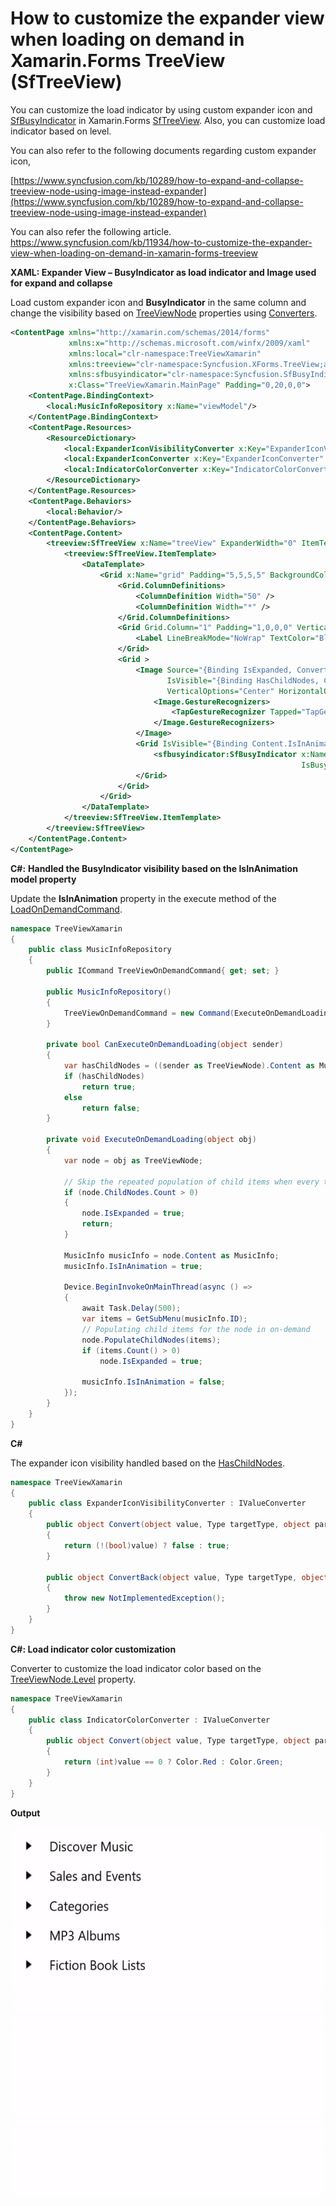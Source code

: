 # How to customize the expander view when loading on demand in Xamarin.Forms TreeView (SfTreeView)

You can customize the load indicator by using custom expander icon and [SfBusyIndicator](https://help.syncfusion.com/xamarin/busy-indicator/overview) in Xamarin.Forms [SfTreeView](https://help.syncfusion.com/xamarin/treeview/overview). Also, you can customize load indicator based on level.

You can also refer to the following documents regarding custom expander icon,

[https://www.syncfusion.com/kb/10289/how-to-expand-and-collapse-treeview-node-using-image-instead-expander](https://www.syncfusion.com/kb/10289/how-to-expand-and-collapse-treeview-node-using-image-instead-expander)

You can also refer the following article.
https://www.syncfusion.com/kb/11934/how-to-customize-the-expander-view-when-loading-on-demand-in-xamarin-forms-treeview 

**XAML: Expander View – BusyIndicator as load indicator and Image used for expand and collapse**

Load custom expander icon and **BusyIndicator** in the same column and change the visibility based on [TreeViewNode](https://help.syncfusion.com/cr/xamarin/Syncfusion.TreeView.Engine.TreeViewNode.html) properties using [Converters](https://docs.microsoft.com/en-us/xamarin/xamarin-forms/app-fundamentals/data-binding/converters).

``` xml
<ContentPage xmlns="http://xamarin.com/schemas/2014/forms"
             xmlns:x="http://schemas.microsoft.com/winfx/2009/xaml"
             xmlns:local="clr-namespace:TreeViewXamarin"
             xmlns:treeview="clr-namespace:Syncfusion.XForms.TreeView;assembly=Syncfusion.SfTreeView.XForms"
             xmlns:sfbusyindicator="clr-namespace:Syncfusion.SfBusyIndicator.XForms;assembly=Syncfusion.SfBusyIndicator.XForms"
             x:Class="TreeViewXamarin.MainPage" Padding="0,20,0,0">
    <ContentPage.BindingContext>
        <local:MusicInfoRepository x:Name="viewModel"/>
    </ContentPage.BindingContext>
    <ContentPage.Resources>
        <ResourceDictionary>
            <local:ExpanderIconVisibilityConverter x:Key="ExpanderIconVisibilityConverter"/>
            <local:ExpanderIconConverter x:Key="ExpanderIconConverter" />
            <local:IndicatorColorConverter x:Key="IndicatorColorConverter" />
        </ResourceDictionary>
    </ContentPage.Resources>
    <ContentPage.Behaviors>
        <local:Behavior/>
    </ContentPage.Behaviors>
    <ContentPage.Content>
        <treeview:SfTreeView x:Name="treeView" ExpanderWidth="0" ItemTemplateContextType="Node" LoadOnDemandCommand="{Binding TreeViewOnDemandCommand}" ItemsSource="{Binding Menu}">
            <treeview:SfTreeView.ItemTemplate>
                <DataTemplate>
                    <Grid x:Name="grid" Padding="5,5,5,5" BackgroundColor="White">
                        <Grid.ColumnDefinitions>
                            <ColumnDefinition Width="50" />
                            <ColumnDefinition Width="*" />
                        </Grid.ColumnDefinitions>
                        <Grid Grid.Column="1" Padding="1,0,0,0" VerticalOptions="Center">
                            <Label LineBreakMode="NoWrap" TextColor="Black" Text="{Binding Content.ItemName}" FontSize="20" VerticalTextAlignment="Center"/>
                        </Grid>
                        <Grid >
                            <Image Source="{Binding IsExpanded, Converter={StaticResource ExpanderIconConverter}}"
                                   IsVisible="{Binding HasChildNodes, Converter={StaticResource ExpanderIconVisibilityConverter}}"
                                   VerticalOptions="Center" HorizontalOptions="Center" HeightRequest="35" WidthRequest="35">
                                <Image.GestureRecognizers>
                                    <TapGestureRecognizer Tapped="TapGestureRecognizer_Tapped" />
                                </Image.GestureRecognizers>
                            </Image>
                            <Grid IsVisible="{Binding Content.IsInAnimation, Mode=TwoWay}">
                                <sfbusyindicator:SfBusyIndicator x:Name="grid1" TextColor="{Binding Level, Converter={StaticResource IndicatorColorConverter}}" 
                                                                 IsBusy="True" Margin="2" BackgroundColor="White" ViewBoxHeight="25" ViewBoxWidth="25" HeightRequest="32" AnimationType="SingleCircle"/>
                            </Grid>
                        </Grid>
                    </Grid>
                </DataTemplate>
            </treeview:SfTreeView.ItemTemplate>
        </treeview:SfTreeView>
    </ContentPage.Content>
</ContentPage>
```

**C#:**  **Handled the BusyIndicator visibility based on the IsInAnimation model property**

Update the **IsInAnimation** property in the execute method of the [LoadOnDemandCommand](https://help.syncfusion.com/cr/xamarin/Syncfusion.XForms.TreeView.SfTreeView.html#Syncfusion_XForms_TreeView_SfTreeView_LoadOnDemandCommand).

``` c#
namespace TreeViewXamarin
{
    public class MusicInfoRepository
    {
        public ICommand TreeViewOnDemandCommand{ get; set; }

        public MusicInfoRepository()
        {
            TreeViewOnDemandCommand = new Command(ExecuteOnDemandLoading, CanExecuteOnDemandLoading);
        }

        private bool CanExecuteOnDemandLoading(object sender)
        {
            var hasChildNodes = ((sender as TreeViewNode).Content as MusicInfo).HasChildNodes;
            if (hasChildNodes)
                return true;
            else
                return false;
        }

        private void ExecuteOnDemandLoading(object obj)
        {
            var node = obj as TreeViewNode;

            // Skip the repeated population of child items when every time the node expands.
            if (node.ChildNodes.Count > 0)
            {
                node.IsExpanded = true;
                return;
            }

            MusicInfo musicInfo = node.Content as MusicInfo;
            musicInfo.IsInAnimation = true;

            Device.BeginInvokeOnMainThread(async () =>
            {
                await Task.Delay(500);
                var items = GetSubMenu(musicInfo.ID);
                // Populating child items for the node in on-demand
                node.PopulateChildNodes(items);
                if (items.Count() > 0)
                    node.IsExpanded = true;

                musicInfo.IsInAnimation = false;
            });
        }
    }
}
```

**C#**

The expander icon visibility handled based on the [HasChildNodes](https://help.syncfusion.com/cr/xamarin/Syncfusion.TreeView.Engine.TreeViewNode.html#Syncfusion_TreeView_Engine_TreeViewNode_HasChildNodes).

``` c#
namespace TreeViewXamarin
{
    public class ExpanderIconVisibilityConverter : IValueConverter
    {
        public object Convert(object value, Type targetType, object parameter, CultureInfo culture)
        {
            return (!(bool)value) ? false : true;
        }

        public object ConvertBack(object value, Type targetType, object parameter, CultureInfo culture)
        {
            throw new NotImplementedException();
        }
    }
}
```
**C#: Load indicator color customization**

Converter to customize the load indicator color based on the [TreeViewNode.Level](https://help.syncfusion.com/cr/xamarin/Syncfusion.TreeView.Engine.TreeViewNode.html#Syncfusion_TreeView_Engine_TreeViewNode_Level) property.

``` c#
namespace TreeViewXamarin
{
    public class IndicatorColorConverter : IValueConverter
    {
        public object Convert(object value, Type targetType, object parameter, CultureInfo culture)
        {
            return (int)value == 0 ? Color.Red : Color.Green;
        }
    }
}
```
**Output**

![CustomExpanderTreeView](https://github.com/SyncfusionExamples/treeview-expander-view-customization-on-demand-load-xamarin/blob/master/ScreenShot/CustomExpanderTreeView.gif)
